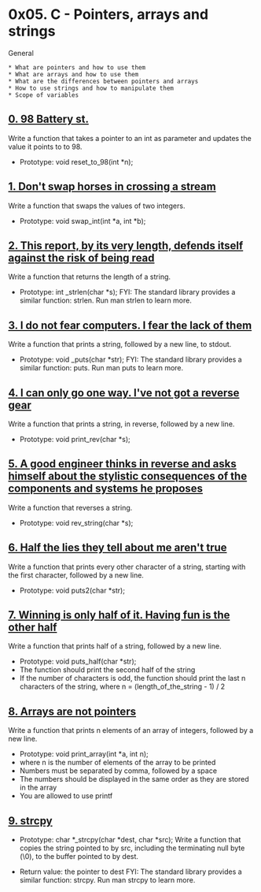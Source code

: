 # 0x05. C - Pointers, arrays and strings
General

	* What are pointers and how to use them
	* What are arrays and how to use them
	* What are the differences between pointers and arrays
	* How to use strings and how to manipulate them
	* Scope of variables

## [0. 98 Battery st.](0-reset_to_98.c "reset")
Write a function that takes a pointer to an int as parameter and updates the value it points to to 98.

* Prototype: void reset_to_98(int *n);

## [1. Don't swap horses in crossing a stream](1-swap.c "swap")
Write a function that swaps the values of two integers.

* Prototype: void swap_int(int *a, int *b);

## [2. This report, by its very length, defends itself against the risk of being read](2-strlen.c "leng")
Write a function that returns the length of a string.

* Prototype: int _strlen(char *s);
FYI: The standard library provides a similar function: strlen. Run man strlen to learn more.

## [3. I do not fear computers. I fear the lack of them](3-puts.c "puts")
Write a function that prints a string, followed by a new line, to stdout.

* Prototype: void _puts(char *str);
FYI: The standard library provides a similar function: puts. Run man puts to learn more.

## [4. I can only go one way. I've not got a reverse gear](4-print_rev.c "print")
Write a function that prints a string, in reverse, followed by a new line.

* Prototype: void print_rev(char *s);

## [5. A good engineer thinks in reverse and asks himself about the stylistic consequences of the components and systems he proposes](5-rev_string.c "reverse")
Write a function that reverses a string.

* Prototype: void rev_string(char *s);

## [6. Half the lies they tell about me aren't true](6-puts2.c "put2")
Write a function that prints every other character of a string, starting with the first character, followed by a new line.

* Prototype: void puts2(char *str);

## [7. Winning is only half of it. Having fun is the other half](7-puts_half.c "putsHalf")
Write a function that prints half of a string, followed by a new line.

* Prototype: void puts_half(char *str);
* The function should print the second half of the string
* If the number of characters is odd, the function should print the last n characters of the string, where n = (length_of_the_string - 1) / 2

## [8. Arrays are not pointers](8-print_array.c "array")
Write a function that prints n elements of an array of integers, followed by a new line.

* Prototype: void print_array(int *a, int n);
* where n is the number of elements of the array to be printed
* Numbers must be separated by comma, followed by a space
* The numbers should be displayed in the same order as they are stored in the array
* You are allowed to use printf

## [9. strcpy](9-strcpy.c "copy")
* Prototype: char *_strcpy(char *dest, char *src);
Write a function that copies the string pointed to by src, including the terminating null byte (\0), to the buffer pointed to by dest.

* Return value: the pointer to dest
FYI: The standard library provides a similar function: strcpy. Run man strcpy to learn more.

